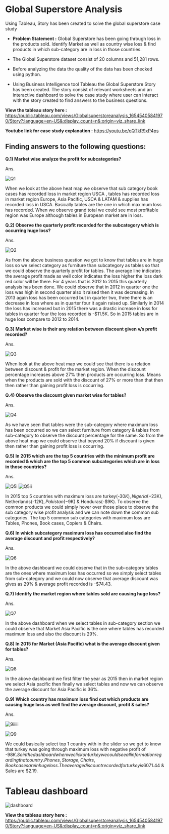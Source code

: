 # Global Superstore Analysis
Using Tableau, Story has been created to solve the global superstore case study

* **Problem Statement :** Global Superstore has been going through loss in the products sold. Identify Market as well as country wise loss & find products in which sub-category are in loss in those countries.

* The Global Superstore dataset consist of 20 columns and 51,281 rows. 
* Before analyzing the data the quality of the data has been checked using python.
* Using Business Intelligence tool Tableau the Global Superstore Story has been created. The story consist of relevant worksheets and an interactive dashboard to solve the case study where user can interact with the story created to find answers to the business questions.

**View the tableau story here :** https://public.tableau.com/views/Globalsuperstoreanalysis_16545405841970/Story?:language=en-US&:display_count=n&:origin=viz_share_link

**Youtube link for case study explanation :** https://youtu.be/oQTkR9xP4ps

## **Finding answers to the following questions**: 

**Q.1) Market wise analyze the profit for subcategories?**

Ans.

![Q1](https://user-images.githubusercontent.com/87359806/172657420-27ae67a0-86c4-4f31-a732-5a1b4962fda0.PNG)

When we look at the above heat map we observe that sub category book cases has recorded loss in market region USCA , tables has recorded loss in market region Europe, Asia Pacific, USCA & LATAM & supplies has recorded loss in USCA. Basically tables are the one in which maximum loss has recorded. When we observe grand total we could see most profitable region was Europe although tables in European market are in loss.



**Q.2) Observe the quarterly profit recorded for the subcategory which is occurring huge loss?**

Ans.

![Q2](https://user-images.githubusercontent.com/87359806/172657799-942537fb-e4e1-4a1b-8eb0-3e3a4069d112.PNG)

As from the above business question we got to know that tables are in huge loss so we select category as furniture than subcategory as tables so that we could observe the quarterly profit for tables. The average line indicates the average profit made as well color indicates the loss higher the loss dark red color will be there. For 4 years that is 2012 to 2015 this quarterly analysis has been done. We could observe that in 2012 in quarter one the loss was high in second quarter also it raised then it was decreasing. In 2013 again loss has been occurred but in quarter two, three there is an decrease in loss where as in quarter four it again raised up. Similarly in 2014 the loss has increased but in 2015 there was a drastic increase in loss for tables in quarter four the loss recorded is -$11.5K. So in 2015 tables are in huge loss compare to 2012 to 2014.



**Q.3) Market wise is their any relation between discount given v/s profit recorded?**

Ans.

![Q3](https://user-images.githubusercontent.com/87359806/172658140-b8986dd7-b618-49f5-947c-6ee0c675cf13.PNG)

When look at the above heat map we could see that there is a relation between discount & profit for the market region. When the discount percentage increases above 27% then products are occurring loss. Means when the products are sold with the discount of 27% or more than that then then rather than gaining profit loss is occurring.



**Q.4) Observe the discount given market wise for tables?**

Ans.

![Q4](https://user-images.githubusercontent.com/87359806/172658540-36b612af-e5b5-4099-9991-86a9acca26d3.PNG)

As we have seen that tables were the sub-category where maximum loss has been occurred so we can select furniture from category & tables from sub-category to observe the discount percentage for the same. So from the above heat map we could observe that beyond 20% if discount is given then rather than gaining profit loss is occurring.



**Q.5) In 2015 which are the top 5 countries with the minimum profit are recorded & which are the top 5 common subcategories which are in loss in those countries?** 

Ans.

![Q5i](https://user-images.githubusercontent.com/87359806/172658964-ba254b19-2215-46e1-a200-52bb30ca5b22.PNG)
![Q5ii](https://user-images.githubusercontent.com/87359806/172659810-4985722e-9588-4e36-a89e-62e3b8583d63.PNG)

In 2015 top 5 countries with maximum loss are turkey(-$30K), Nigeria(-$23K),
Netherlands(-$12K), Pakistan(-$9K) & Honduras(-$9K). To observe the common products we could simply hover over those place to observe the sub category wise profit analysis and we can note down the common sub categories. The top 5 common sub categories with maximum loss are Tables, Phones, Book cases, Copiers & Chairs.


**Q.6) In which subcategory maximum loss has occurred also find the average discount and profit respectively?**

Ans.

![Q6](https://user-images.githubusercontent.com/87359806/172660012-db9b7348-cc9d-46b4-8299-9c4a0692dfe7.PNG)

In the above dashboard we could observe that in the sub-category tables are the ones where maximum loss has occurred so we simply select tables from sub-category and we could now observe that average discount was gives as 29% & average profit recorded is -$74.43.

**Q.7) Identify the market region where tables sold are causing huge loss?**

Ans.

![Q7](https://user-images.githubusercontent.com/87359806/172660378-f01e2db9-6362-49fe-a108-4c664f9a89a7.PNG)

In the above dashboard when we select tables in sub-category section we could observe that Market Asia Pacific is the one where tables has recorded maximum loss and also the discount is 29%.

**Q.8) In 2015 for Market (Asia Pacific) what is the average discount given for tables?**

Ans.

![Q8](https://user-images.githubusercontent.com/87359806/172660544-d9bdf432-4e4f-4675-b061-48dffc8e0d2f.PNG)

In the above dashboard we first filter the year as 2015 then in market region we select Asia pacific then finally we select tables and now we can observe the average discount for Asia Pacific is 36%. 

**Q.9) Which country has maximum loss find out which products are causing huge loss as well find the average discount, profit & sales?**

Ans.

![9iiiii](https://user-images.githubusercontent.com/87359806/172661549-93d9c151-2206-442b-b6dc-6c7f8c1f3da7.PNG)

![Q9](https://user-images.githubusercontent.com/87359806/172666155-ffed6605-73e5-42c0-9bce-55533a348c5d.PNG)

We could basically select top 1 country with in the slider so we get to know that turkey was going through maximum loss with negative profit of -$98K .So in the dashboard when we click on turkey we could see all information regarding that country. Phones, Storage, Chairs, Book cases are in huge loss. The average discount recorded for turkey is 60% which is huge so that might be the reason for loss that has occurred as well average profit is -$71.44 & Sales are $2.19.

# **Tableau dashboard** 
![dashboard](https://user-images.githubusercontent.com/87359806/172662060-87590db6-780c-4f90-80be-5930a4d66b1e.PNG)

**View the tableau story here :** https://public.tableau.com/views/Globalsuperstoreanalysis_16545405841970/Story?:language=en-US&:display_count=n&:origin=viz_share_link 


